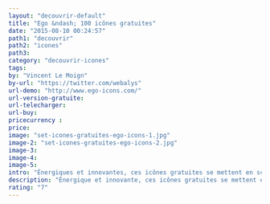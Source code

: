 ```yaml
---
layout: "decouvrir-default"
title: "Ego &ndash; 100 icônes gratuites"
date: "2015-08-10 00:24:57"
path1: "decouvrir"
path2: "icones"
path3:
category: "decouvrir-icones"
tags:
by: "Vincent Le Moign"
by-url: "https://twitter.com/webalys"
url-demo: "http://www.ego-icons.com/"
url-version-gratuite:
url-telecharger:
url-buy:
pricecurrency :
price:
image: "set-icones-gratuites-ego-icons-1.jpg"
image-2: "set-icones-gratuites-ego-icons-2.jpg"
image-3:
image-4:
image-5:
intro: "Énergiques et innovantes, ces icônes gratuites se mettent en scène via des formes géométriques primaires : zig-zag, vagues, hexagones, triangles. Cela crée une dynamique apportant une touche de fraîcheur futuriste au design d'une application. 100 icônes sont en téléchargement gratuit au format AI, SKETCH &amp; SVG. Le créateur Vincent Le Moign devrait annoncer prochainement la release d'un set de 1 500 icônes. Hâte de voir le résultat."
description: "Énergique et innovante, ces icônes gratuites se mettent en scène via des formes géométriques primaires."
rating: "7"
---
```

